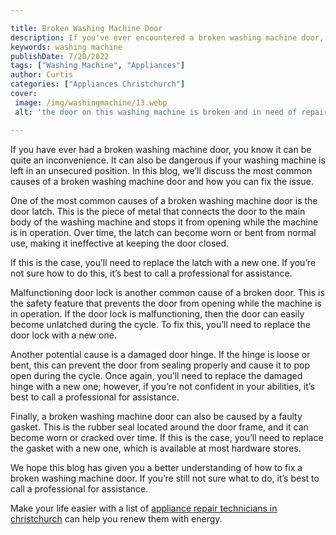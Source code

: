 ```yaml
---

title: Broken Washing Machine Door
description: If you've ever encountered a broken washing machine door, this blog post can help you identify the cause and provide solutions to fix it; read on to learn more!
keywords: washing machine
publishDate: 7/20/2022
tags: ["Washing Machine", "Appliances"]
author: Curtis
categories: ["Appliances Christchurch"]
cover: 
 image: /img/washingmachine/13.webp
 alt: 'the door on this washing machine is broken and in need of repair'

---
```


If you have ever had a broken washing machine door, you know it can be quite an inconvenience. It can also be dangerous if your washing machine is left in an unsecured position. In this blog, we’ll discuss the most common causes of a broken washing machine door and how you can fix the issue.

One of the most common causes of a broken washing machine door is the door latch. This is the piece of metal that connects the door to the main body of the washing machine and stops it from opening while the machine is in operation. Over time, the latch can become worn or bent from normal use, making it ineffective at keeping the door closed.

If this is the case, you’ll need to replace the latch with a new one. If you’re not sure how to do this, it’s best to call a professional for assistance.

Malfunctioning door lock is another common cause of a broken door. This is the safety feature that prevents the door from opening while the machine is in operation. If the door lock is malfunctioning, then the door can easily become unlatched during the cycle. To fix this, you’ll need to replace the door lock with a new one.

Another potential cause is a damaged door hinge. If the hinge is loose or bent, this can prevent the door from sealing properly and cause it to pop open during the cycle. Once again, you’ll need to replace the damaged hinge with a new one; however, if you’re not confident in your abilities, it’s best to call a professional for assistance.

Finally, a broken washing machine door can also be caused by a faulty gasket. This is the rubber seal located around the door frame, and it can become worn or cracked over time. If this is the case, you’ll need to replace the gasket with a new one, which is available at most hardware stores.

We hope this blog has given you a better understanding of how to fix a broken washing machine door. If you’re still not sure what to do, it’s best to call a professional for assistance.

Make your life easier with a list of <a href="/pages/appliance-repair-technicians-in-christchurch/">appliance repair technicians in christchurch</a> can help you renew them with energy.